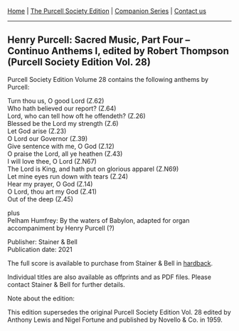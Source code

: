 [Home](../index.md)  |  [The Purcell Society Edition](../purcell-society-edition.md)  |  [Companion Series](../purcell-society-companion-series.md)  |  [Contact us](../contact-us.md)

***  

## Henry Purcell: Sacred Music, Part Four – Continuo Anthems I, edited by Robert Thompson (Purcell Society Edition Vol. 28)  

Purcell Society Edition Volume 28 contains the following anthems by Purcell:  

Turn thou us, O good Lord (Z.62)  
Who hath believed our report? (Z.64)  
Lord, who can tell how oft he offendeth? (Z.26)  
Blessed be the Lord my strength (Z.6)  
Let God arise (Z.23)  
O Lord our Governor (Z.39)  
Give sentence with me, O God (Z.12)  
O praise the Lord, all ye heathen (Z.43)  
I will love thee, O Lord (Z.N67)  
The Lord is King, and hath put on glorious apparel (Z.N69)  
Let mine eyes run down with tears (Z.24)  
Hear my prayer, O God (Z.14)  
O Lord, thou art my God (Z.41)  
Out of the deep (Z.45)  

plus  
Pelham Humfrey: By the waters of Babylon, adapted for organ accompaniment by Henry Purcell (?)

Publisher: Stainer & Bell  
Publication date: 2021  

The full score is available to purchase from Stainer & Bell in [hardback](https://stainer.co.uk/shop/pe28/).  

Individual titles are also available as offprints and as PDF files. Please contact Stainer & Bell for further details.  

Note about the edition:  

This edition supersedes the original Purcell Society Edition Vol. 28 edited by Anthony Lewis and Nigel Fortune and published by Novello & Co. in 1959. 
